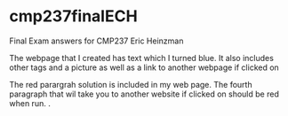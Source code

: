 # cmp237finalECH
Final Exam answers for CMP237 Eric Heinzman

The webpage that I created has text which I turned blue. It also includes other tags and a picture 
as well as a link to another webpage if clicked on

The red parargrah solution is included in my web page. The fourth paragraph that wil take you to another website if clicked on should be red when run. .
